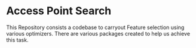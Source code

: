 # Access Point Search

This Repository consists a codebase to carryout Feature selection using various optimizers. 
There are various packages created to help us achieve this task. 